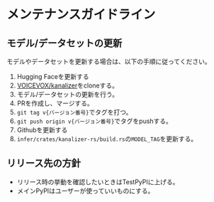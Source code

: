 # メンテナンスガイドライン

## モデル/データセットの更新

モデルやデータセットを更新する場合は、以下の手順に従ってください。

1. Hugging Faceを更新する
  1. [VOICEVOX/kanalizer](https://huggingface.co/VOICEVOX/kanalizer)をcloneする。
  2. モデル/データセットの更新を行う。
  3. PRを作成し、マージする。
  4. `git tag v{バージョン番号}`でタグを打つ。
  5. `git push origin v{バージョン番号}`でタグをpushする。
2. Githubを更新する
  1. `infer/crates/kanalizer-rs/build.rs`の`MODEL_TAG`を更新する。

## リリース先の方針

- リリース時の挙動を確認したいときはTestPyPIに上げる。
- メインPyPIはユーザーが使っていいものにする。
